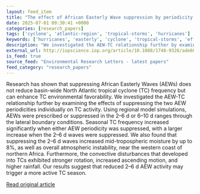 ```yaml
---
layout: feed_item
title: "The effect of African Easterly Wave suppression by periodicity on Atlantic tropical cyclones"
date: 2025-07-01 09:30:41 +0000
categories: [research_papers]
tags: ['cyclone', 'atlantic-region', 'tropical-storms', 'hurricanes']
keywords: ['hurricanes', 'easterly', 'cyclone', 'tropical-storms', 'effect', 'african', 'atlantic-region']
description: "We investigated the AEW-TC relationship further by examining the effects of suppressing the two AEW periodicities individually on TC activity"
external_url: http://iopscience.iop.org/article/10.1088/1748-9326/ade609
is_feed: true
source_feed: "Environmental Research Letters - latest papers"
feed_category: "research_papers"
---
```


Research has shown that suppressing African Easterly Waves (AEWs) does not reduce basin-wide North Atlantic tropical cyclone (TC) frequency but can enhance TC environmental favorability. We investigated the AEW-TC relationship further by examining the effects of suppressing the two AEW periodicities individually on TC activity. Using regional model simulations, AEWs were prescribed or suppressed in the 2–6 d or 6–10 d ranges through the lateral boundary conditions. Seasonal TC frequency increased significantly when either AEW periodicity was suppressed, with a larger increase when the 2–6 d waves were suppressed. We also found that suppressing the 2–6 d waves increased mid-tropospheric moisture by up to 8%, as well as overall atmospheric instability, near the western coast of northern Africa. Furthermore, the convective disturbances that developed into TCs exhibited stronger rotation, increased ascending motion, and higher rainfall. Our results suggest that reduced 2–6 d AEW activity may trigger a more active TC season.

[Read original article](http://iopscience.iop.org/article/10.1088/1748-9326/ade609)
